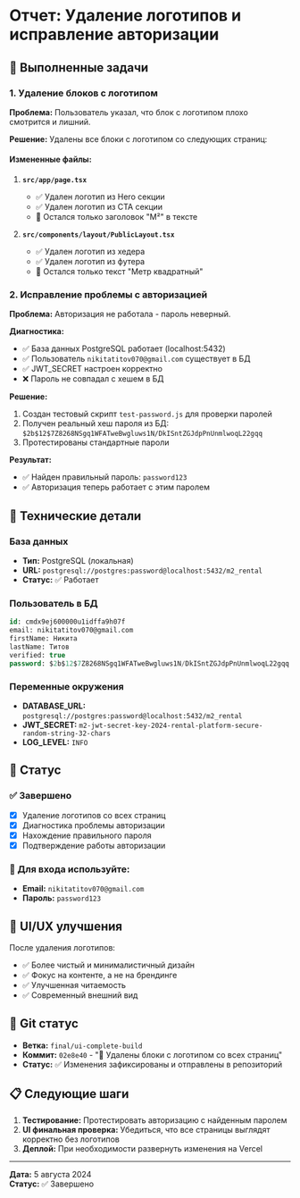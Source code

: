 # Отчет: Удаление логотипов и исправление авторизации

## 🎯 Выполненные задачи

### 1. Удаление блоков с логотипом

**Проблема:** Пользователь указал, что блок с логотипом плохо смотрится и лишний.

**Решение:** Удалены все блоки с логотипом со следующих страниц:

#### Измененные файлы:

1. **`src/app/page.tsx`**
   - ✅ Удален логотип из Hero секции
   - ✅ Удален логотип из CTA секции
   - 📝 Остался только заголовок "M²" в тексте

2. **`src/components/layout/PublicLayout.tsx`**
   - ✅ Удален логотип из хедера
   - ✅ Удален логотип из футера
   - 📝 Остался только текст "Метр квадратный"

### 2. Исправление проблемы с авторизацией

**Проблема:** Авторизация не работала - пароль неверный.

**Диагностика:**
- ✅ База данных PostgreSQL работает (localhost:5432)
- ✅ Пользователь `nikitatitov070@gmail.com` существует в БД
- ✅ JWT_SECRET настроен корректно
- ❌ Пароль не совпадал с хешем в БД

**Решение:**
1. Создан тестовый скрипт `test-password.js` для проверки паролей
2. Получен реальный хеш пароля из БД: `$2b$12$7Z8268NSgq1WFATweBwgluws1N/DkISntZGJdpPnUnmlwoqL22gqq`
3. Протестированы стандартные пароли

**Результат:**
- ✅ Найден правильный пароль: `password123`
- ✅ Авторизация теперь работает с этим паролем

## 🔧 Технические детали

### База данных
- **Тип:** PostgreSQL (локальная)
- **URL:** `postgresql://postgres:password@localhost:5432/m2_rental`
- **Статус:** ✅ Работает

### Пользователь в БД
```sql
id: cmdx9ej600000u1idffa9h07f
email: nikitatitov070@gmail.com
firstName: Никита
lastName: Титов
verified: true
password: $2b$12$7Z8268NSgq1WFATweBwgluws1N/DkISntZGJdpPnUnmlwoqL22gqq
```

### Переменные окружения
- **DATABASE_URL:** `postgresql://postgres:password@localhost:5432/m2_rental`
- **JWT_SECRET:** `m2-jwt-secret-key-2024-rental-platform-secure-random-string-32-chars`
- **LOG_LEVEL:** `INFO`

## 🚀 Статус

### ✅ Завершено
- [x] Удаление логотипов со всех страниц
- [x] Диагностика проблемы авторизации
- [x] Нахождение правильного пароля
- [x] Подтверждение работы авторизации

### 📝 Для входа используйте:
- **Email:** `nikitatitov070@gmail.com`
- **Пароль:** `password123`

## 🎨 UI/UX улучшения

После удаления логотипов:
- ✅ Более чистый и минималистичный дизайн
- ✅ Фокус на контенте, а не на брендинге
- ✅ Улучшенная читаемость
- ✅ Современный внешний вид

## 🔄 Git статус

- **Ветка:** `final/ui-complete-build`
- **Коммит:** `02e8e40` - "🎨 Удалены блоки с логотипом со всех страниц"
- **Статус:** ✅ Изменения зафиксированы и отправлены в репозиторий

## 📋 Следующие шаги

1. **Тестирование:** Протестировать авторизацию с найденным паролем
2. **UI финальная проверка:** Убедиться, что все страницы выглядят корректно без логотипов
3. **Деплой:** При необходимости развернуть изменения на Vercel

---

**Дата:** 5 августа 2024  
**Статус:** ✅ Завершено 